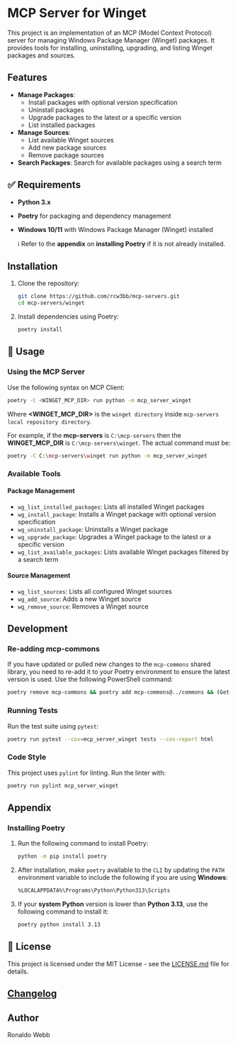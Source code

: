 # MCP Server for Winget

This project is an implementation of an MCP (Model Context Protocol) server for managing Windows Package Manager (Winget) packages. It provides tools for installing, uninstalling, upgrading, and listing Winget packages and sources.

## Features

- **Manage Packages**:
  - Install packages with optional version specification
  - Uninstall packages
  - Upgrade packages to the latest or a specific version
  - List installed packages
- **Manage Sources**:
  - List available Winget sources
  - Add new package sources
  - Remove package sources
- **Search Packages**: Search for available packages using a search term

## :white_check_mark: ​Requirements

- **Python 3.x**
- **Poetry** for packaging and dependency management
- **Windows 10/11** with Windows Package Manager (Winget) installed

  :information_source: Refer to the **appendix** on **installing Poetry** if it is not already installed.

## Installation

1. Clone the repository:
   ```sh
   git clone https://github.com/rcw3bb/mcp-servers.git
   cd mcp-servers/winget
   ```

2. Install dependencies using Poetry:
   ```sh
   poetry install
   ```

## :book: Usage

### Using the MCP Server

Use the following syntax on MCP Client:
```sh
poetry -C <WINGET_MCP_DIR> run python -m mcp_server_winget
```

Where **<WINGET_MCP_DIR>** is the `winget directory` inside `mcp-servers local repository directory`. 

For example, if the **mcp-servers** is `C:\mcp-servers` then the **WINGET_MCP_DIR** is `C:\mcp-servers\winget`. The actual command must be:

```sh
poetry -C C:\mcp-servers\winget run python -m mcp_server_winget
```

### Available Tools

#### Package Management
- `wg_list_installed_packages`: Lists all installed Winget packages
- `wg_install_package`: Installs a Winget package with optional version specification
- `wg_uninstall_package`: Uninstalls a Winget package
- `wg_upgrade_package`: Upgrades a Winget package to the latest or a specific version
- `wg_list_available_packages`: Lists available Winget packages filtered by a search term

#### Source Management
- `wg_list_sources`: Lists all configured Winget sources
- `wg_add_source`: Adds a new Winget source
- `wg_remove_source`: Removes a Winget source

## Development

### Re-adding mcp-commons

If you have updated or pulled new changes to the `mcp-commons` shared library, you need to re-add it to your Poetry environment to ensure the latest version is used. Use the following PowerShell command:

```sh
poetry remove mcp-commons && poetry add mcp-commons@../commons && (Get-Content pyproject.toml) -replace 'file:.*/commons','../commons' | Set-Content pyproject.toml
```

### Running Tests

Run the test suite using `pytest`:
```sh
poetry run pytest --cov=mcp_server_winget tests --cov-report html
```

### Code Style

This project uses `pylint` for linting. Run the linter with:
```sh
poetry run pylint mcp_server_winget
```

## Appendix

### Installing Poetry

1. Run the following command to install Poetry:
   ```sh
   python -m pip install poetry
   ```

2. After installation, make `poetry` available to the `CLI` by updating the `PATH` environment variable to include the following if you are using **Windows**:

   ```sh
   %LOCALAPPDATA%\Programs\Python\Python313\Scripts
   ```

3. If your **system Python** version is lower than **Python 3.13**, use the following command to install it:

   ```sh
   poetry python install 3.13
   ```

## :key: License

This project is licensed under the MIT License - see the [LICENSE.md](../LICENSE.md) file for details.

## [Changelog](CHANGELOG.md)

## Author

Ronaldo Webb
